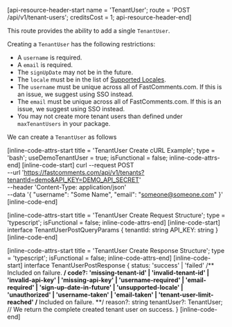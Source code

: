 [api-resource-header-start name = 'TenantUser'; route = 'POST /api/v1/tenant-users'; creditsCost = 1; api-resource-header-end]

This route provides the ability to add a single `TenantUser`.

Creating a `TenantUser` has the following restrictions:

- A `username` is required.
- A `email` is required.
- The `signUpDate` may not be in the future.
- The `locale` must be in the list of [Supported Locales](https://github.com/FastComments/fastcomments-typescript/blob/main/src/constants.ts#L1).
- The `username` must be unique across all of FastComments.com. If this is an issue, we suggest using SSO instead.
- The `email` must be unique across all of FastComments.com. If this is an issue, we suggest using SSO instead.
- You may not create more tenant users than defined under `maxTenantUsers` in your package. 

We can create a `TenantUser` as follows

[inline-code-attrs-start title = 'TenantUser Create cURL Example'; type = 'bash'; useDemoTenantUser = true; isFunctional = false; inline-code-attrs-end]
[inline-code-start]
curl --request POST \
  --url 'https://fastcomments.com/api/v1/tenants?tenantId=demo&API_KEY=DEMO_API_SECRET' \
  --header 'Content-Type: application/json' \
  --data '{
    "username": "Some Name",
	"email": "someone@someone.com"
}'
[inline-code-end]

[inline-code-attrs-start title = 'TenantUser Create Request Structure'; type = 'typescript'; isFunctional = false; inline-code-attrs-end]
[inline-code-start]
interface TenantUserPostQueryParams {
    tenantId: string
    API_KEY: string
}
[inline-code-end]

[inline-code-attrs-start title = 'TenantUser Create Response Structure'; type = 'typescript'; isFunctional = false; inline-code-attrs-end]
[inline-code-start]
interface TenantUserPostResponse {
    status: 'success' | 'failed'
    /** Included on failure. **/
    code?: 'missing-tenant-id' | 'invalid-tenant-id' | 'invalid-api-key' | 'missing-api-key' | 'username-required' | 'email-required' | 'sign-up-date-in-future' | 'unsupported-locale' | 'unauthorized' | 'username-taken' | 'email-taken' | 'tenant-user-limit-reached'
    /** Included on failure. **/
    reason?: string
    tenantUser?: TenantUser; // We return the complete created tenant user on success.
}
[inline-code-end]
